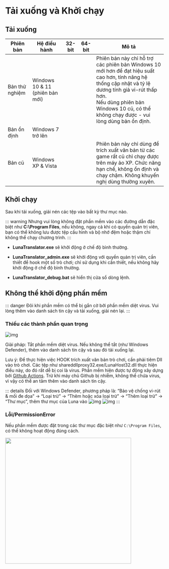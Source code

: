 # Tải xuống và Khởi chạy

## Tải xuống

| Phiên bản | Hệ điều hành | 32-bit | 64-bit | Mô tả |
| - | - | - | - | - |
| Bản thử nghiệm | Windows 10 & 11 (phiên bản mới) |  | <downloadbtn href="https://lunatranslator.org/Resource/DownloadLuna/x64_win10?doc=1"/> | Phiên bản này chỉ hỗ trợ các phiên bản Windows 10 mới hơn để đạt hiệu suất cao hơn, tính năng hệ thống cập nhật và tỷ lệ dương tính giả vi-rút thấp hơn.<br>Nếu dùng phiên bản Windows 10 cũ, có thể không chạy được - vui lòng dùng bản ổn định. |
| Bản ổn định | Windows 7 trở lên | <downloadbtn href="https://lunatranslator.org/Resource/DownloadLuna/x86_win7?doc=1"/> | <downloadbtn href="https://lunatranslator.org/Resource/DownloadLuna/x64_win7?doc=1"/> | |
| Bản cũ | Windows XP & Vista | <downloadbtn href="https://lunatranslator.org/Resource/DownloadLuna/x86_winxp?doc=1"/> | | Phiên bản này chỉ dùng để trích xuất văn bản từ các game rất cũ chỉ chạy được trên máy ảo XP. Chức năng hạn chế, không ổn định và chạy chậm. Không khuyến nghị dùng thường xuyên.

## Khởi chạy

Sau khi tải xuống, giải nén các tệp vào bất kỳ thư mục nào.

::: warning
Nhưng vui lòng không đặt phần mềm vào các đường dẫn đặc biệt như **C:\Program Files**, nếu không, ngay cả khi có quyền quản trị viên, bạn có thể không lưu được tệp cấu hình và bộ nhớ đệm hoặc thậm chí không thể chạy chương trình.
:::

- **LunaTranslator.exe** sẽ khởi động ở chế độ bình thường.

- **LunaTranslator_admin.exe** sẽ khởi động với quyền quản trị viên, cần thiết để hook một số trò chơi; chỉ sử dụng khi cần thiết, nếu không hãy khởi động ở chế độ bình thường.

- **LunaTranslator_debug.bat** sẽ hiển thị cửa sổ dòng lệnh.

## Không thể khởi động phần mềm

::: danger
Đôi khi phần mềm có thể bị gắn cờ bởi phần mềm diệt virus. Vui lòng thêm vào danh sách tin cậy và tải xuống, giải nén lại.
:::

### Thiếu các thành phần quan trọng

![img](https://image.lunatranslator.org/zh/cantstart/2.jpg) 

Giải pháp: Tắt phần mềm diệt virus. Nếu không thể tắt (như Windows Defender), thêm vào danh sách tin cậy và sau đó tải xuống lại.

Lưu ý: Để thực hiện việc HOOK trích xuất văn bản trò chơi, cần phải tiêm Dll vào trò chơi. Các tệp như shareddllproxy32.exe/LunaHost32.dll thực hiện điều này, do đó rất dễ bị coi là virus. Phần mềm hiện được tự động xây dựng bởi [Github Actions](https://github.com/HIllya51/LunaTranslator/actions). Trừ khi máy chủ Github bị nhiễm, không thể chứa virus, vì vậy có thể an tâm thêm vào danh sách tin cậy.

::: details Đối với Windows Defender, phương pháp là: “Bảo vệ chống vi-rút & mối đe dọa” -> “Loại trừ” -> “Thêm hoặc xóa loại trừ” -> “Thêm loại trừ” -> “Thư mục”, thêm thư mục của Luna vào
![img](https://image.lunatranslator.org/zh/cantstart/4.png) 
![img](https://image.lunatranslator.org/zh/cantstart/3.png) 
::: 

### Lỗi/PermissionError

Nếu phần mềm được đặt trong các thư mục đặc biệt như `C:\Program Files`, có thể không hoạt động đúng cách.

<img src="https://image.lunatranslator.org/zh/cantstart/6.png"  width=400>
